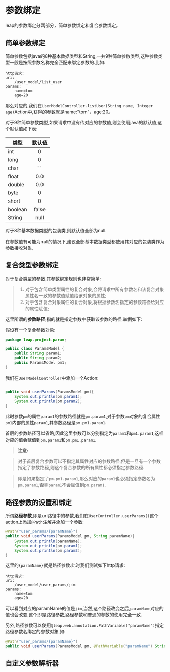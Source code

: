 # 参数绑定

leap的参数绑定分两部分，简单参数绑定和复合参数绑定。

## 简单参数绑定

简单参数包括java的8种基本数据类型和String,一共9种简单参数类型,这种参数类型一般是按照参数名称完全匹配来绑定参数的.比如:

```
http请求:
uri:
    /user_model/list_user
params:
    name=tom
    age=20
```

那么对应的,我们在`UserModelController.listUser(String name, Integer age)`Action中,获得的参数就是name:"tom"，age:20。

对于9种简单参数类型,如果请求中没有传对应的参数值,则会使用java的默认值,这个默认值如下表:

| 类型   | 默认值 |
| -----  |:-----:|
| int    | 0     |
| long   | 0     |
| char   | ' '   |
| float  | 0.0   |
| double | 0.0   |
| byte   | 0     |
| short  | 0     |
| boolean| false |
| String | null  |

对于8种基本数据类型的包装类,则默认值全部为null.

在参数值有可能为null的情况下,建议全部基本数据类型都使用其对应的包装类作为参数接收对象.

## 复合类型参数绑定

对于复合类型的参数,其参数绑定规则也非常简单:

> 1. 对于包含简单类型属性的复合对象,会将请求中所有参数名和该复合对象属性名一致的参数值赋值给该对象的属性;
> 2. 对于包含复合对象属性的复合对象,将根据参数名指定的参数路径给对应的属性赋值;

这里所谓的**参数路径**,指的就是指定参数中获取该参数的路径,举例如下:

假设有一个复合参数对象:

```java
package leap.project.param;

public class ParamsModel {
    public String param1;
    public String param2;
    public ParamsModel pm1;
}

```

我们在`UserModelController`中添加一个Action:

```java

public void userParams(ParamsModel pm){
    System.out.println(pm.param1);
    System.out.println(pm.param2);
}

```

此时参数`pm`的属性`param1`的参数路径就是`pm.param1`,对于参数`pm`对象的复合属性`pm1`内部的属性`param1`,其参数路径是`pm.pm1.param1`.

首层的参数路径可以省略,因此这里参数可以分别指定为`param1`和`pm1.param1`,这样对应的值会赋值到`pm.param1`和`pm.pm1.param1`.

> **注意:**  

> 对于首层复合参数可以不指定其属性对应的参数路径,但是一旦有一个参数指定了参数路径,则这个复合参数的所有属性都必须指定参数路径.  

> 即是如果指定了`pm.pm1.param1`,那么对应的`param1`也必须指定参数名为`pm.param1`,否则`param1`不会赋值到`pm.param1`.

## 路径参数的设置和绑定

所谓**路径参数**,即是url路径中的参数,我们在`UserController.userParams()`这个action上添加`@Path`注解并添加一个参数:

```java
@Path("user_params/{paramName}")
public void userParams(ParamsModel pm, String paramName){
    System.out.println(paramName);
    System.out.println(pm.param1);
    System.out.println(pm.param2);
}
```

这里的`{paramName}`就是路径参数.此时我们测试如下http请求:

```
http请求:
uri:
    /user_model/user_params/jim
params:
    name=tom
    age=20
```

可以看到对应的paramName的值是`jim`,当然,这个路径改变之后,`paramName`对应的值也会改变,这个即是路径参数,路径参数和普通的参数的使用完全一致.

另外,路径参数可以使用`@leap.web.annotation.PathVariable("paramName")`指定路径参数名绑定的参数对象,如:

```java
@Path("user_params/{paramName}")
public void userParams(ParamsModel pm, @PathVariable("paramName") String paramName)
```

## 自定义参数解析器

